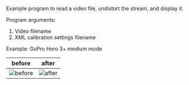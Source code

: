 Example program to read a video file, undistort the stream, and display it.

Program arguments:

1. Video filename
2. XML calibration settings filename


Example: GoPro Hero 3+ medium mode

before | after
------ | -----
![before](https://drive.google.com/uc?export=view&id=0B31-CIvNW1LdN0gyMzM4RmpFWWM) | ![after](https://drive.google.com/uc?export=view&id=0B31-CIvNW1LdZnZacmdUTFRnQ0E)

